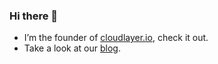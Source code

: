 ### Hi there 👋

- I’m the founder of [cloudlayer.io](https://cloudlayer.io), check it out.
- Take a look at our [blog](https://blog.cloudlayer.io).
